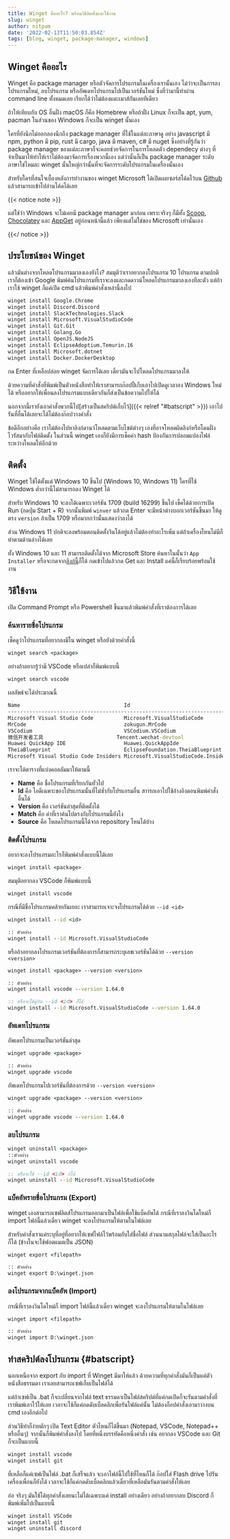 ```yaml
---
title: Winget คืออะไร? พร้อมวิธีติดตั้งและใช้งาน
slug: winget
author: nitpum
date: '2022-02-13T11:50:03.854Z'
tags: [blog, winget, package-manager, windows]
---
```


## Winget คืออะไร

Winget คือ package manager หรือตัวจัดการโปรแกรมในเครื่องเรานั้นเอง ไม่ว่าจะเป็นการลงโปรแกรมใหม่, ลบโปรแกรม หรืออัพเดทโปรแกรมไปเป็นเวอร์ชันใหม่ ซึ่งที่ว่ามานี้ทำผ่าน command line ทั้งหมดเลย เรียกได้ว่าไม่ต้องแตะเมาส์กันเลยทีเดียว

ถ้าให้เทียบกับ OS อื่นฝั่ง macOS ก็คือ Homebrew หรือถ้าฝั่ง Linux ก็จะเป็น apt, yum, pacman ในส่วนของ Windows ก็จะเป็น winget นั้นเอง

ใครที่ยังนึกไม่ออกลองนึกถึง package manager ที่ใช้ในแต่ละภาษาดู อย่าง javascript มี npm, python มี pip, rust มี cargo, java มี maven, c# มี nuget ซึ่งอย่างที่รู้กันว่า package manager ของแต่ละภาษาก็จะคอยช่วยจัดการในการโหลดตัว dependecy ต่างๆ ที่จำเป็นมาให้ทำให้เราไม่ต้องมาจัดการเรื่องพวกนี้เอง แต่ว่านั้นก็เป็น package manager ระดับภาษาใช่ไหมละ winget นั้นใหญ่กว่านั้นที่จะจัดการระดับโปรแกรมในเครื่องนั้นเอง

สำหรับใครที่สนใจเบื้องหลังการทำงานของ winget Microsoft ได้เปิดเผยซอร์สโค้ดไว้บน [Github](https://github.com/microsoft/winget-cli) แล้วสามารถเข้าไปอ่านโค้ดได้เลย

{{< notice note >}}

แต่ใช่ว่า Windows จะไม่เคยมี package manager มาก่อน เพราะจริงๆ ก็มีทั้ง [Scoop](https://scoop.sh/), [Chocolatey](https://chocolatey.org/) และ [AppGet](https://appget.net/) อยู่ก่อนหน้านี้แล้ว เพียงแต่ไม่ใช่ของ Microsoft เท่านั้นเอง

{{</ notice >}}

## ประโยชน์ของ Winget

แล้วมันต่างจากโหลดโปรแกรมมาลงเองยังไง? สมมุติว่าเราอยากลงโปรแกรม 10 โปรแกรม ตามปกติเราก็ต้องเข้า Google พิมพ์ค้นโปรแกรมที่เราจะลงและกดดาวน์โหลดโปรแกรมมาลงเองทีละตัว แต่ถ้าเราใช้ winget ก็แค่เปิด cmd แล้วพิมพ์คำสั่งเหล่านี้ลงไป

```bat
winget install Google.Chrome
winget install Discord.Discord
winget install SlackTechnologies.Slack
winget install Microsoft.VisualStudioCode
winget install Git.Git
winget install Golang.Go
winget install OpenJS.NodeJS
winget install EclipseAdoptium.Temurin.16
winget install Microsoft.dotnet
winget install Docker.DockerDesktop
```

กด Enter ที่เหลือปล่อย winget จัดการได้เลย เดี๋ยวมันจะไปโหลดโปรแกรมมาลงให้

ด้วยความที่คำสั่งที่พิมพ์เป็นตัวหนังสือทำให้เราสามารถก๊อปปี้เก็บเอาไปเปิดดูเวลาลง Windows ใหม่ได้ 
หรืออยากให้เพื่อนลงโปรแกรมแบบเดียวกันก็ส่งเป็นข้อความไปให้ได้

นอกจากนี้เรายังเอาคำสั่งพวกนี้ไป[สร้างเป็นสคริปต์เก็บไว้]({{< relref "#batscript" >}})
เอาไปรันที่อื่นได้เลยจะได้ไม่ต้องก๊อปวางคำสั่ง

ข้อดีอีกอย่างคือ เราไม่ต้องไปหาลิงก์ดานว์โหลดตามเว็บไซต์ต่างๆ เองที่อาจโหลดผิดลิงก์หรือโดนฝั่งไวรัสมากับไฟล์ติดตั้ง ในส่วนนี้ winget เองก็ยังมีการเช็คค่า hash ป้องกันการปลอมแปลงไฟล์ระหว่างโหลดให้อีกด้วย


## ติดตั้ง

Winget ใช้ได้ตั้งแต่ Windows 10 ขึ้นไป (Windows 10, Windows 11) ใครที่ใช้ Windows ต่ำกว่านี้ไม่สามารถลง Winget ได้

สำหรับ Windows 10 จะลงได้เฉพาะเวอร์ชัน 1709 (build 16299) ขึ้นไป เช็คได้ด้วยการเปิด Run (กดปุ่ม Start + R) จากนั้นพิมพ์ `winver` แล้วกด Enter จะมีหน้าต่างบอกเวอร์ชันขึ้นมา ให้ดูตรง `version` ถ้าเป็น 1709 หรือมากกว่านั้นแสดงว่าลงได้

ส่วน Windows 11 ปกติจะลงพร้อมตอนติดตั้งวินโด้อยู่แล้วไม่ต้องทำอะไรเพิ่ม แต่ถ้าเครื่องไหนไม่มีก็ทำตามด้านล่างได้เลย

ทั้ง Windows 10 และ 11 สามารถติดตั้งได้จาก Microsoft Store ค้นหาในนั้นว่า `App Installer` หรือจะกดจาก[ลิงก์นี้](https://www.microsoft.com/en-us/p/app-installer/9nblggh4nns1)ก็ได้ กดเข้าไปแล้วกด Get และ Install แค่นี้ก็เรียบร้อยพร้อมใช้งาน

## วิธีใช้งาน

เปิด Command Prompt หรือ Powershell ขึ้นมาแล้วพิมพ์คำสั่งที่เราต้องการได้เลย

### ค้นหารายชื่อโปรแกรม

เช็คดูว่าโปรแกรมที่อยากลงมีใน winget หรือยังด้วยคำสั่งนี้

```bat
winget search <package>
```

อย่างถ้าอยากรู้ว่ามี VSCode หรือเปล่าก็พิมพ์แบบนี้

```bat
winget search vscode
```

ผลลัพธ์จะได้ประมาณนี้

```bat
Name                                  Id                                  Version      Match                    Source
----------------------------------------------------------------------------------------------------------------------
Microsoft Visual Studio Code          Microsoft.VisualStudioCode          1.64.0       Moniker: vscode          winget
MrCode                                zokugun.MrCode                      1.62.3.21323 Tag: vscode              winget
VSCodium                              VSCodium.VSCodium                   1.64.0       Tag: vscode              winget
微信开发者工具                        Tencent.wechat-devtool              1.05.2108130 Tag: vscode              winget
Huawei QuickApp IDE                   Huawei.QuickAppIde                  11.4.2       Tag: vscode              winget
TheiaBlueprint                        EclipseFoundation.TheiaBlueprint    1.16.0       Tag: vscode              winget
Microsoft Visual Studio Code Insiders Microsoft.VisualStudioCode.Insiders 1.65.0       Moniker: vscode-insiders winget
```

เราจะได้ตารางที่แบ่งคอลลัมมาให้ตามนี้
- **Name** คือ ชื่อโปรแกรมที่เรียกกันทั่วไป
- **Id** คือ ไอดีเฉพาะของโปรแกรมนั้นที่ไม่ซ้ำกับโปรแกรมอื่น สาารถเอาไปใช้อ้างอิงตอนพิมพ์คำสั่งอื่นได้
- **Version** คือ เวอร์ชันล่าสุดที่ติดตั้งได้
- **Match** คือ คำที่เราค้นไปตรงกับโปรแกรมนี้ยังไง
- **Source** คือ โหลดโปรแกรมนี้ได้จาก repository ไหนได้บ้าง

### ติดตั้งโปรแกรม

อยากจะลงโปรแกรมอะไรก็พิมพ์คำสั่งแบบนี้ได้เลย

```bat
winget install <package>
```

สมมุติอยากลง VSCode ก็พิมพ์แบบนี้

```bat
winget install vscode
```

กรณีที่มีชื่อโปรแกรมคล้ายกันเยอะ เราสามารถเจาะจงโปรแกรมได้ด้วย `--id <id>`

```bat
winget install --id <id>

:: ตัวอย่าง
winget install --id Microsoft.VisualStudioCode
```

หรือถ้าอยากลงโปรแกรมเวอร์ชันที่ต้องการก็สามารถระบุเลขเวอร์ชันได้ด้วย `--version <version>`

```bat
winget install <package> --version <version>

:: ตัวอย่าง
winget install vscode --version 1.64.0

:: หรือจะใช้คู่กับ --id <id> ก็ได้
winget install --id Microsoft.VisualStudioCode --version 1.64.0
```

### อัพเดทโปรแกรม

อัพเดทโปรแกรมเป็นเวอร์ชันล่าสุด

```bat
winget upgrade <package>

:: ตัวอย่าง
winget upgrade vscode
```

อัพเดทโปรแกรมไปเวอร์ชันที่ต้องการด้วย `--version <version>`

```bat
winget upgrade <package> --version <version>

:: ตัวอย่าง
winget upgrade vscode --version 1.64.0
```

### ลบโปรแกรม

```bat
winget uninstall <package>
::ตัวอย่าง
winget uninstall vscode

:: หรือจะใช้ --id <id> ก้ได้
winget uninstall --id Microsoft.VisualStudioCode
```

### แบ็คอัพรายชื่อโปรแกรม (Export)

winget เองสามารถเซฟลิตส์โปรแกรมออกมาเป็นไฟล์เพื่อใช้แบ็คอัพได้ กรณีที่เราลงวินโดใหม่ก็ import ไฟล์นี้แล้วเดี๋ยว winget จะลงโปรแกรมให้ตามในไฟล์เลย

สำหรับคำสั่งเราแค่ระบุที่อยู่ที่อยากให้เซฟไฟล์ไว้พร้อมกับใส่ชื่อไฟล์ ส่วนนามสกุลไฟล์จะใส่เป็นอะไรก็ได้ (ข้างในจะใช้ฟอตแมตเป็น JSON)

```bat
winget export <filepath>

:: ตัวอย่าง
winget export D:\winget.json
```

### ลงโปรแกรมจากแบ็คอัพ (Import)

กรณีที่เราลงวินโดใหม่ก็ import ไฟล์นี้แล้วเดี๋ยว winget จะลงโปรแกรมให้ตามในไฟล์เลย

```bat
winget import <filepath>

:: ตัวอย่าง
winget import D:\winget.json
```

## ทำสคริปต์ลงโปรแกรม {#batscript}

นอกเหนือจาก export กับ import ที่ Winget มีมาให้แล้ว ด้วยความที่ทุกคำสั่งมันก็เป็นแค่ตัวหนังสือธรรมดา เราเลยสามารถเซฟเก็บเป็นไฟล์ได้

แต่ถ้าเซฟเป็น .bat ก็จะเปลี่ยนจากไฟล์ text ธรรมดาเป็นไฟล์สคริปต์ที่แค่กดเปิดก็จะรันตามคำสั่งที่เราพิมพ์เอาไว้ให้เลย เวลาจะใช้ก็แค่กดดับเบิ้ลคลิกเพื่อรันไฟล์แค่นั้น ไม่ต้องก็อปคำสั่งเอามาวางบน cmd เองอีกต่อไป

ส่วนวิธีทำก็ง่ายมักๆ เปิด Text Editor ตัวไหนก็ได้ขึ้นมา (Notepad, VSCode, Notepad++ หรืออื่นๆ) จากนั้นก็พิมพ์คำสั่งลงไป โดยที่หนึ่งบรรทัดคือหนึ่งคำสั่ง เช่น อยากลง VSCode และ Git ก็จะเป็นแบบนี้

```bat
winget install vscode
winget install git
```

ที่เหลือก็แค่เซฟเป็นไฟล์ .bat ก็เสร็จแล้ว จะเอาไฟล์นี้ไปใช้ที่ไหนก็ได้ ก๊อปใส่ Flash drive ไปรันเครื่องเพื่อนก็ยังได้ เวลาจะใช้ก็แค่กดดับเบิ้ลคลิกแล้วเดี๋ยวที่เหลือมันรันตามคำสั่งให้เลย

อ๋อ จริงๆ มันใช้ได้ทุกคำสั่งเลยนะไม่ได้เฉพาะแค่ install อย่างเดียว อย่างถ้าอยากลบ Discord ก็พิมพ์เพิ่มไปเป็นแบบนี้

```bat
winget install VSCode
winget install git
winget uninstall discord
```